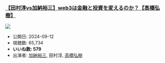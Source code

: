 ### [【田村淳vs加納裕三】web3は金融と投資を変えるのか？【高橋弘樹】](https://www.youtube.com/watch?v=WRTCvyQt2GM)
[![](https://img.youtube.com/vi/WRTCvyQt2GM/sddefault.jpg)](https://www.youtube.com/watch?v=WRTCvyQt2GM)
-   公開日: 2024-09-12
-   視聴数: 65,734
-   **いいね数: 579**
-   出演者: [加納裕三](/rehacq_fan/people/加納裕三 "wikilink"), 田村淳, [高橋弘樹](/rehacq_fan/people/高橋弘樹 "wikilink")
